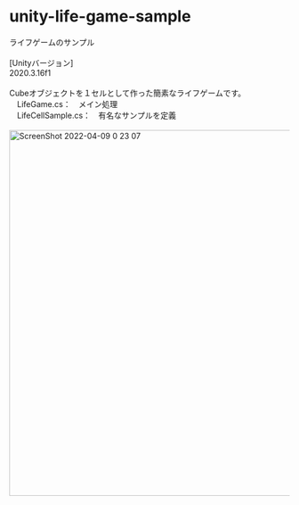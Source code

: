 # unity-life-game-sample
ライフゲームのサンプル<br>
<br>
[Unityバージョン]<br>
2020.3.16f1<br>
<br>
Cubeオブジェクトを１セルとして作った簡素なライフゲームです。<br>
　LifeGame.cs：　メイン処理<br>
　LifeCellSample.cs：　有名なサンプルを定義<br>
<br>
<img width="656" alt="ScreenShot 2022-04-09 0 23 07" src="https://user-images.githubusercontent.com/77447256/162473094-dfa01205-72c0-40ca-aa69-0076d5c25373.png">
